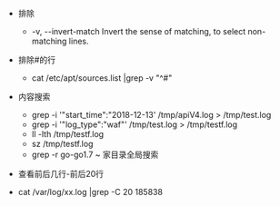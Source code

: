 * 排除
    *  -v, --invert-match
                    Invert the sense of matching, to select non-matching lines.
* 排除#的行
    * cat /etc/apt/sources.list |grep -v "^#"
    
* 内容搜索
    * grep -i '\"start_time\":\"2018-12-13' /tmp/apiV4.log > /tmp/test.log
    * grep -i '\"log_type\":\"waf\"' /tmp/test.log > /tmp/testf.log
    * ll -lth /tmp/testf.log
    * sz /tmp/testf.log
    * grep -r  go-go1.7 ~ 家目录全局搜索
        
* 查看前后几行-前后20行
* cat  /var/log/xx.log |grep -C 20 185838

